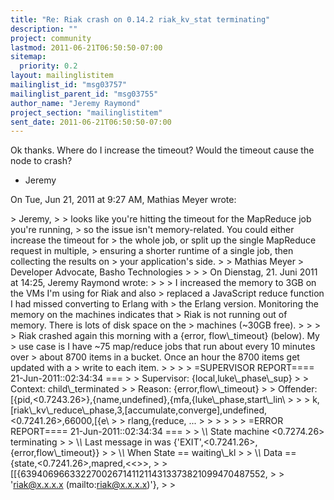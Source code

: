 ```yaml
---
title: "Re: Riak crash on 0.14.2 riak_kv_stat terminating"
description: ""
project: community
lastmod: 2011-06-21T06:50:50-07:00
sitemap:
  priority: 0.2
layout: mailinglistitem
mailinglist_id: "msg03757"
mailinglist_parent_id: "msg03755"
author_name: "Jeremy Raymond"
project_section: "mailinglistitem"
sent_date: 2011-06-21T06:50:50-07:00
---
```



Ok thanks. Where do I increase the timeout? Would the timeout cause the node
to crash?

- Jeremy


On Tue, Jun 21, 2011 at 9:27 AM, Mathias Meyer  wrote:

&gt; Jeremy,
&gt;
&gt; looks like you're hitting the timeout for the MapReduce job you're running,
&gt; so the issue isn't memory-related. You could either increase the timeout for
&gt; the whole job, or split up the single MapReduce request in multiple,
&gt; ensuring a shorter runtime of a single job, then collecting the results on
&gt; your application's side.
&gt;
&gt; Mathias Meyer
&gt; Developer Advocate, Basho Technologies
&gt;
&gt;
&gt; On Dienstag, 21. Juni 2011 at 14:25, Jeremy Raymond wrote:
&gt;
&gt; &gt; I increased the memory to 3GB on the VMs I'm using for Riak and also
&gt; replaced a JavaScript reduce function I had missed converting to Erlang with
&gt; the Erlang version. Monitoring the memory on the machines indicates that
&gt; Riak is not running out of memory. There is lots of disk space on the
&gt; machines (~30GB free).
&gt; &gt;
&gt; &gt; Riak crashed again this morning with a {error, flow\\_timeout} (below). My
&gt; use case is I have ~75 map/reduce jobs that run about every 10 minutes over
&gt; about 8700 items in a bucket. Once an hour the 8700 items get updated with a
&gt; write to each item.
&gt; &gt;
&gt; &gt; =SUPERVISOR REPORT==== 21-Jun-2011::02:34:34 ===
&gt; &gt; Supervisor: {local,luke\\_phase\\_sup}
&gt; &gt; Context: child\\_terminated
&gt; &gt; Reason: {error,flow\\_timeout}
&gt; &gt; Offender: [{pid,&lt;0.7243.26&gt;},{name,undefined},{mfa,{luke\\_phase,start\\_lin\\
&gt; &gt;
&gt; k,[riak\\_kv\\_reduce\\_phase,3,[accumulate,converge],undefined,&lt;0.7241.26&gt;,66000,[{e\\
&gt; &gt; rlang,{reduce, ...
&gt; &gt;
&gt; &gt;
&gt; &gt; =ERROR REPORT==== 21-Jun-2011::02:34:34 ===
&gt; &gt; \\*\\* State machine &lt;0.7274.26&gt; terminating
&gt; &gt; \\*\\* Last message in was {'EXIT',&lt;0.7241.26&gt;,{error,flow\\_timeout}}
&gt; &gt; \\*\\* When State == waiting\\_kl
&gt; &gt; \\*\\* Data == {state,&lt;0.7241.26&gt;,mapred,&lt;&lt;&gt;&gt;,
&gt; &gt; [[{639406966332270026714112114313373821099470487552,
&gt; &gt; 'riak@x.x.x.x (mailto:riak@x.x.x.x)'},
&gt;
&gt;

